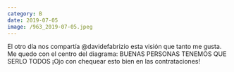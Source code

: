 ```yaml
--- 
category: B 
date: 2019-07-05 
image: /963_2019-07-05.jpeg 
--- 
```


El otro día nos compartía @davidefabrizio  esta visión que tanto me gusta. Me quedo con el centro del diagrama: BUENAS PERSONAS TENEMOS QUE SERLO TODOS ¡Ojo con chequear esto bien en las contrataciones!
